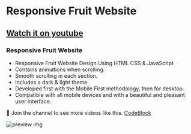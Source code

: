 # Responsive Fruit Website

## [Watch it on youtube](https://youtu.be/)

### Responsive Fruit Website

-   Responsive Fruit Website Design Using HTML CSS & JavaScript
-   Contains animations when scrolling.
-   Smooth scrolling in each section.
-   Includes a dark & light theme.
-   Developed first with the Mobile First methodology, then for desktop.
-   Compatible with all mobile devices and with a beautiful and pleasant user interface.

💙 Join the channel to see more videos like this. [CodeBlock](https://www.youtube.com/@codeblockdev)

![preview img](/darkmode.jpeg)
